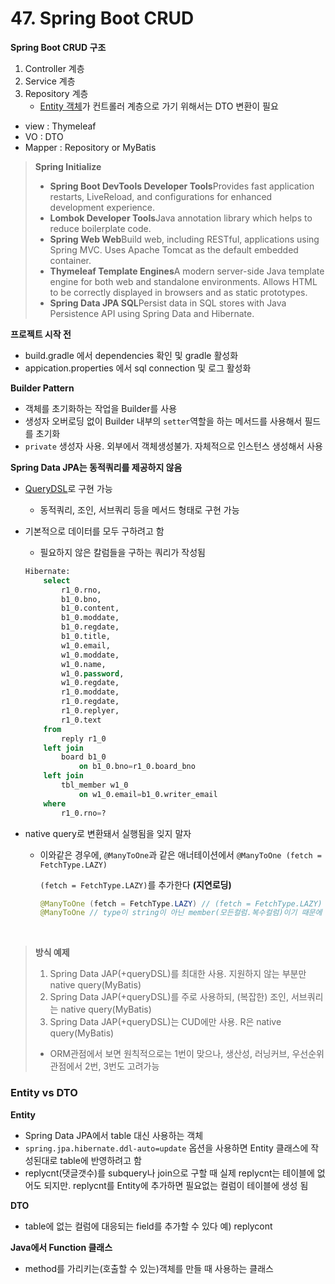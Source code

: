 # 47. Spring Boot CRUD

**Spring Boot CRUD 구조**

1. Controller 계층
2. Service 계층
3. Repository 계층
   - <u>Entity 객체</u>가 컨트롤러 계층으로 가기 위해서는 DTO 변환이 필요

- view : Thymeleaf
- VO : DTO
- Mapper : Repository or MyBatis



> **Spring Initialize**
>
> - **Spring Boot DevTools Developer Tools**Provides fast application restarts, LiveReload, and configurations for enhanced development experience.
> - **Lombok Developer Tools**Java annotation library which helps to reduce boilerplate code.
> - **Spring Web Web**Build web, including RESTful, applications using Spring MVC. Uses Apache Tomcat as the default embedded container.
> - **Thymeleaf Template Engines**A modern server-side Java template engine for both web and standalone environments. Allows HTML to be correctly displayed in browsers and as static prototypes.
> - **Spring Data JPA SQL**Persist data in SQL stores with Java Persistence API using Spring Data and Hibernate.



**프로젝트 시작 전**

- build.gradle 에서 dependencies 확인 및 gradle 활성화
- appication.properties 에서 sql connection 및 로그 활성화



**Builder Pattern**

- 객체를 초기화하는 작업을 Builder를 사용
- 생성자 오버로딩 없이 Builder 내부의 `setter`역할을 하는 메서드를 사용해서 필드를 초기화
- `private` 생성자 사용. 외부에서 객체생성불가. 자체적으로 인스턴스 생성해서 사용



**Spring Data JPA는 동적쿼리를 제공하지 않음**

- <u>QueryDSL</u>로 구현 가능

  - 동적쿼리, 조인, 서브쿼리 등을 메서드 형태로 구현 가능

- 기본적으로 데이터를 모두 구하려고 함

  - 필요하지 않은 칼럼들을 구하는 쿼리가 작성됨

  ```sql
  Hibernate: 
      select
          r1_0.rno,
          b1_0.bno,
          b1_0.content,
          b1_0.moddate,
          b1_0.regdate,
          b1_0.title,
          w1_0.email,
          w1_0.moddate,
          w1_0.name,
          w1_0.password,
          w1_0.regdate,
          r1_0.moddate,
          r1_0.regdate,
          r1_0.replyer,
          r1_0.text 
      from
          reply r1_0 
      left join
          board b1_0 
              on b1_0.bno=r1_0.board_bno 
      left join
          tbl_member w1_0 
              on w1_0.email=b1_0.writer_email 
      where
          r1_0.rno=?
  ```

- native query로 변환돼서 실행됨을 잊지 말자

  - 이와같은 경우에, `@ManyToOne`과 같은 애너테이션에서
    `@ManyToOne (fetch = FetchType.LAZY)` 

    `(fetch = FetchType.LAZY)`를 추가한다 **(지연로딩)**

    ```java
    @ManyToOne (fetch = FetchType.LAZY) // (fetch = FetchType.LAZY) : 지연로딩(board/member를 필요한 것만 따로 출력)
    @ManyToOne // type이 string이 아닌 member(모든컬럼.복수컬럼)이기 때문에 join이 됨 (join 'email') // 즉시로딩(모든 테이블이 join되어 한 번에 전부출력)
    ```

    ​

> **방식 예제**
>
> 1. Spring Data JAP(+queryDSL)를 최대한 사용. 지원하지 않는 부분만 native query(MyBatis)
> 2. Spring Data JAP(+queryDSL)를 주로 사용하되, (복잡한) 조인, 서브쿼리는 native query(MyBatis)
> 3. Spring Data JAP(+queryDSL)는 CUD에만 사용. R은 native query(MyBatis)
>
> - ORM관점에서 보면 원칙적으로는 1번이 맞으나, 생산성, 러닝커브, 우선순위 관점에서 2번, 3번도 고려가능 



### Entity vs DTO

**Entity**

- Spring Data JPA에서 table 대신 사용하는 객체
- `spring.jpa.hibernate.ddl-auto=update` 옵션을 사용하면 Entity 클래스에 작성된대로 table에 반영하려고 함
- replycnt(댓글갯수)를 subquery나 join으로 구할 때 실제 replycnt는 테이블에 없어도 되지만. replycnt를 Entity에 추가하면 필요없는 컬럼이 테이블에 생성 됨

**DTO**

- table에 없는 컬럼에 대응되는 field를 추가할 수 있다
  예) replycont



**Java에서 Function 클래스**

- method를 가리키는(호출할 수 있는)객체를 만들 때 사용하는 클래스



